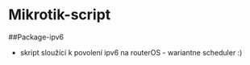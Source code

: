 # Mikrotik-script

##Package-ipv6
- skript sloužící k povolení ipv6 na routerOS - wariantne scheduler :)
